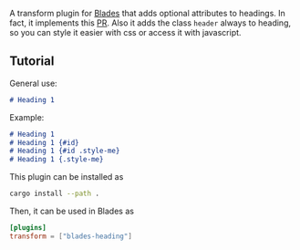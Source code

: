 A transform plugin for [Blades](https://getblades.org) that adds optional attributes to headings. In fact, it implements this [PR](https://github.com/raphlinus/pulldown-cmark/pull/522). Also it adds the class `header` always to heading, so you can style it easier with css or access it with javascript.

## Tutorial

General use:

````markdown
# Heading 1
````

Example:
````markdown
# Heading 1
# Heading 1 {#id}
# Heading 1 {#id .style-me}
# Heading 1 {.style-me}
````

This plugin can be installed as
```bash
cargo install --path .
```

Then, it can be used in Blades as
```toml
[plugins]
transform = ["blades-heading"]
```
